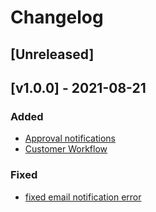 # Changelog

## [Unreleased]

## [v1.0.0] - 2021-08-21

### Added
- [Approval notifications](https://gitlab.com/atri-tech/atri-maintainers/hector/-/merge_requests/7)
- [Customer Workflow](https://gitlab.com/atri-tech/atri-maintainers/hector/-/merge_requests/10)

### Fixed
- [fixed email notification error](https://gitlab.com/atri-tech/atri-maintainers/hector/-/merge_requests/12)
